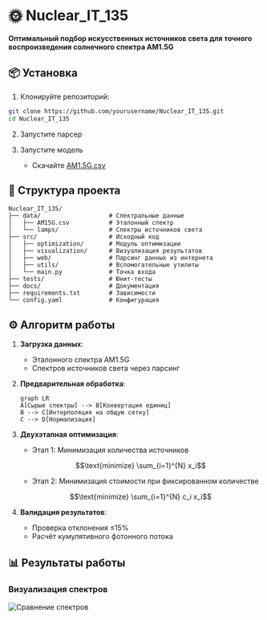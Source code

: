 # 🌞 Nuclear_IT_135

**Оптимальный подбор искусственных источников света для точного воспроизведения солнечного спектра AM1.5G**

## 📦 Установка

1. Клонируйте репозиторий:
```bash
git clone https://github.com/yourusername/Nuclear_IT_135.git
cd Nuclear_IT_135
```

2. Запустите парсер

3. Запустите модель
   - Скачайте [AM1.5G.csv](https://www2.pvlighthouse.com.au/resources/optics/spectrum%20library/spectrum%20library.aspx)

## 📂 Структура проекта
```
Nuclear_IT_135/
├── data/                   # Спектральные данные
│   ├── AM15G.csv           # Эталонный спектр
│   └── lamps/              # Спектры источников света
├── src/                    # Исходный код
│   ├── optimization/       # Модуль оптимизации
│   ├── visualization/      # Визуализация результатов
│   ├── web/                # Парсинг данных из интернета
│   ├── utils/              # Вспомогательные утилиты
│   └── main.py             # Точка входа
├── tests/                  # Юнит-тесты
├── docs/                   # Документация
├── requirements.txt        # Зависимости
└── config.yaml             # Конфигурация
```

## ⚙️ Алгоритм работы

1. **Загрузка данных**:
   - Эталонного спектра AM1.5G
   - Спектров источников света через парсинг
   
2. **Предварительная обработка**:
   ```mermaid
   graph LR
   A[Сырые спектры] --> B[Конвертация единиц]
   B --> C[Интерполяция на общую сетку]
   C --> D[Нормализация]
   ```

3. **Двухэтапная оптимизация**:
   - Этап 1: Минимизация количества источников
   ```math
   \text{minimize} \sum_{i=1}^{N} x_i
   ```
   - Этап 2: Минимизация стоимости при фиксированном количестве
   ```math
   \text{minimize} \sum_{i=1}^{N} c_i x_i
   ```

4. **Валидация результатов**:
   - Проверка отклонения ≤15%
   - Расчёт кумулятивного фотонного потока

## 📊 Результаты работы



### Визуализация спектров
![Сравнение спектров]()

